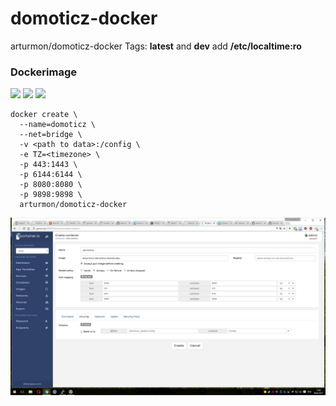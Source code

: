 # domoticz-docker

arturmon/domoticz-docker Tags: **latest** and **dev** 
add **/etc/localtime:ro**

### Dockerimage
[![](https://images.microbadger.com/badges/image/arturmon/domoticz-docker.svg)](https://microbadger.com/images/arturmon/domoticz-docker "Get your own image badge on microbadger.com")
[![](https://images.microbadger.com/badges/version/arturmon/domoticz-docker.svg)](https://microbadger.com/images/arturmon/domoticz-docker "Get your own version badge on microbadger.com")
[![](https://images.microbadger.com/badges/license/arturmon/domoticz-docker.svg)](https://microbadger.com/images/arturmon/domoticz-docker "Get your own license badge on microbadger.com")


```
docker create \
  --name=domoticz \
  --net=bridge \
  -v <path to data>:/config \
  -e TZ=<timezone> \
  -p 443:1443 \
  -p 6144:6144 \
  -p 8080:8080 \
  -p 9898:9898 \
  arturmon/domoticz-docker
  ```
![Иллюстрация к проекту](https://github.com/arturmon/domoticz-docker/blob/master/Безымянный.jpg)
